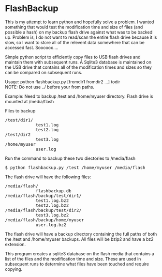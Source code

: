 # FlashBackup

This is my attempt to learn python and hopefully solve a problem.  I wanted something that would test the modification time and size of files (and possible a hash) on my backup flash drive against what was to be backed up.  Problem is, I do not want to read/scan the entire flash drive because it is slow, so I want to store all of the relevent data somewhere that can be accessed fast.  Soooooo....

Simple python script to efficiently copy files to USB flash drives and maintain them with subsequent runs.  A Sqlite3 database is maintained on the USB drive that contains all of the modification times and sizes so they can be compared on subsequent runs.

Usage: python flashbackup.py [fromdir1 fromdir2 ...] todir<br/>
NOTE: Do not use ../ before your from paths.

Example: Need to backup /test and /home/myuser directory.  Flash drive is mounted at /media/flash

Files to backup
<pre>
/test/dir1/
            test1.log
            test2.log
/test/dir2
            test3.log
/home/myuser
            user.log
</pre>
Run the command to backup these two diectories to /media/flash
<pre>
$ python flashbackup.py /test /home/myuser /media/flash
</pre>
The flash drive will have the following files:
<pre>
/media/flash/
            flashbackup.db
/media/flash/backup/test/dir1/
            test1.log.bz2
            test2.log.bz2
/media/flash/backup/test/dir2/
            test3.log.bz2
/media/flash/backup/home/myuser
            user.log.bz2
</pre>

The flash drive will have a backup directory containing the full paths of both the /test and /home/myuser backups.
All files will be bzip2 and have a bz2 extension.

This program creates a sqlite3 database on the flash media that contains a list of the files and the
modification time and size.  These are used in subsequent runs to determine what files have been touched and require copying.

